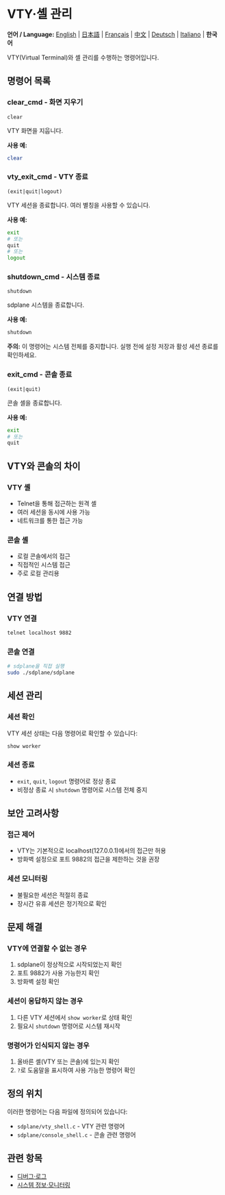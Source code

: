 # VTY·셸 관리

**언어 / Language:** [English](../en/vty-shell.md) | [日本語](../ja/vty-shell.md) | [Français](../fr/vty-shell.md) | [中文](../zh/vty-shell.md) | [Deutsch](../de/vty-shell.md) | [Italiano](../it/vty-shell.md) | **한국어**

VTY(Virtual Terminal)와 셸 관리를 수행하는 명령어입니다.

## 명령어 목록

### clear_cmd - 화면 지우기
```
clear
```

VTY 화면을 지웁니다.

**사용 예:**
```bash
clear
```

### vty_exit_cmd - VTY 종료
```
(exit|quit|logout)
```

VTY 세션을 종료합니다. 여러 별칭을 사용할 수 있습니다.

**사용 예:**
```bash
exit
# 또는
quit
# 또는
logout
```

### shutdown_cmd - 시스템 종료
```
shutdown
```

sdplane 시스템을 종료합니다.

**사용 예:**
```bash
shutdown
```

**주의:** 이 명령어는 시스템 전체를 중지합니다. 실행 전에 설정 저장과 활성 세션 종료를 확인하세요.

### exit_cmd - 콘솔 종료
```
(exit|quit)
```

콘솔 셸을 종료합니다.

**사용 예:**
```bash
exit
# 또는
quit
```

## VTY와 콘솔의 차이

### VTY 셸
- Telnet을 통해 접근하는 원격 셸
- 여러 세션을 동시에 사용 가능
- 네트워크를 통한 접근 가능

### 콘솔 셸
- 로컬 콘솔에서의 접근
- 직접적인 시스템 접근
- 주로 로컬 관리용

## 연결 방법

### VTY 연결
```bash
telnet localhost 9882
```

### 콘솔 연결
```bash
# sdplane을 직접 실행
sudo ./sdplane/sdplane
```

## 세션 관리

### 세션 확인
VTY 세션 상태는 다음 명령어로 확인할 수 있습니다:
```bash
show worker
```

### 세션 종료
- `exit`, `quit`, `logout` 명령어로 정상 종료
- 비정상 종료 시 `shutdown` 명령어로 시스템 전체 중지

## 보안 고려사항

### 접근 제어
- VTY는 기본적으로 localhost(127.0.0.1)에서의 접근만 허용
- 방화벽 설정으로 포트 9882의 접근을 제한하는 것을 권장

### 세션 모니터링
- 불필요한 세션은 적절히 종료
- 장시간 유휴 세션은 정기적으로 확인

## 문제 해결

### VTY에 연결할 수 없는 경우
1. sdplane이 정상적으로 시작되었는지 확인
2. 포트 9882가 사용 가능한지 확인
3. 방화벽 설정 확인

### 세션이 응답하지 않는 경우
1. 다른 VTY 세션에서 `show worker`로 상태 확인
2. 필요시 `shutdown` 명령어로 시스템 재시작

### 명령어가 인식되지 않는 경우
1. 올바른 셸(VTY 또는 콘솔)에 있는지 확인
2. `?`로 도움말을 표시하여 사용 가능한 명령어 확인

## 정의 위치

이러한 명령어는 다음 파일에 정의되어 있습니다:
- `sdplane/vty_shell.c` - VTY 관련 명령어
- `sdplane/console_shell.c` - 콘솔 관련 명령어

## 관련 항목

- [디버그·로그](debug-logging.md)
- [시스템 정보·모니터링](system-monitoring.md)